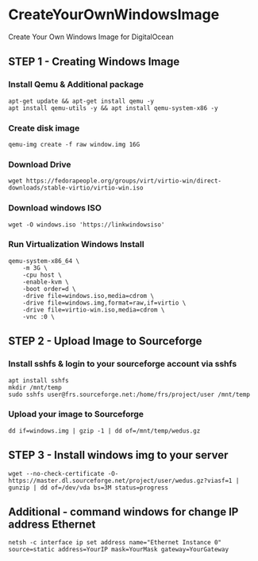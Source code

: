 # CreateYourOwnWindowsImage
Create Your Own Windows Image for DigitalOcean

## STEP 1 - Creating Windows Image

### Install Qemu & Additional package
```
apt-get update && apt-get install qemu -y
apt install qemu-utils -y && apt install qemu-system-x86 -y
```

### Create disk image
```
qemu-img create -f raw window.img 16G
```

### Download Drive 
```
wget https://fedorapeople.org/groups/virt/virtio-win/direct-downloads/stable-virtio/virtio-win.iso
```

### Download windows ISO   
```
wget -O windows.iso 'https://linkwindowsiso'
```

### Run Virtualization Windows Install
```
qemu-system-x86_64 \
	-m 3G \
	-cpu host \
	-enable-kvm \
	-boot order=d \
	-drive file=windows.iso,media=cdrom \
	-drive file=windows.img,format=raw,if=virtio \
	-drive file=virtio-win.iso,media=cdrom \
	-vnc :0 \
```

## STEP 2 - Upload Image to Sourceforge
### Install sshfs & login to your sourceforge account via sshfs
```
apt install sshfs
mkdir /mnt/temp
sudo sshfs user@frs.sourceforge.net:/home/frs/project/user /mnt/temp
```

### Upload your image to Sourceforge
```
dd if=windows.img | gzip -1 | dd of=/mnt/temp/wedus.gz
```

## STEP 3 - Install windows img to your server

```
wget --no-check-certificate -O- https://master.dl.sourceforge.net/project/user/wedus.gz?viasf=1 | gunzip | dd of=/dev/vda bs=3M status=progress
```

## Additional - command windows for change IP address Ethernet
```
netsh -c interface ip set address name="Ethernet Instance 0" source=static address=YourIP mask=YourMask gateway=YourGateway
```
